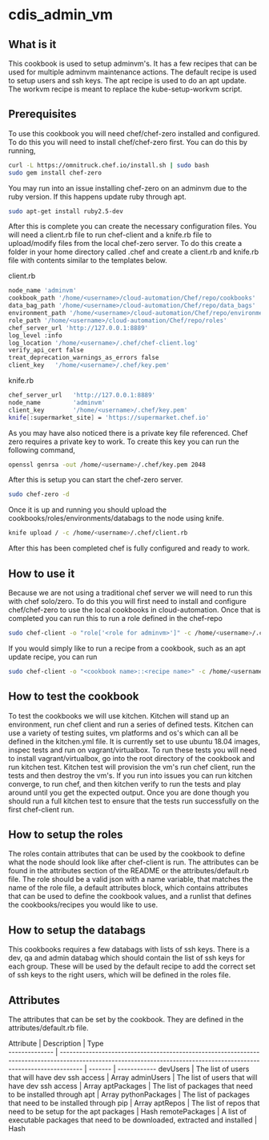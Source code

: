 # cdis_admin_vm

## What is it

This cookbook is used to setup adminvm's. It has a few recipes that can be used for multiple adminvm maintenance actions. The default recipe is used to setup users and ssh keys. The apt recipe is used to do an apt update. The workvm recipe is meant to replace the kube-setup-workvm script. 

## Prerequisites

To use this cookbook you will need chef/chef-zero installed and configured. To do this you will need to install chef/chef-zero first. You can do this by running,

```bash
curl -L https://omnitruck.chef.io/install.sh | sudo bash
sudo gem install chef-zero
```

You may run into an issue installing chef-zero on an adminvm due to the ruby version. If this happens update ruby through apt.

```bash
sudo apt-get install ruby2.5-dev
```

After this is complete you can create the necessary configuration files. You will need a client.rb file to run chef-client and a knife.rb file to upload/modify files from the local chef-zero server. To do this create a folder in your home directory called .chef and create a client.rb and knife.rb file with contents similar to the templates below.

client.rb

```bash
node_name 'adminvm'
cookbook_path '/home/<username>/cloud-automation/Chef/repo/cookbooks'
data_bag_path '/home/<username>/cloud-automation/Chef/repo/data_bags'
environment_path '/home/<username>/cloud-automation/Chef/repo/environments'
role_path '/home/<username>/cloud-automation/Chef/repo/roles'
chef_server_url 'http://127.0.0.1:8889'
log_level :info
log_location '/home/<username>/.chef/chef-client.log'
verify_api_cert false
treat_deprecation_warnings_as_errors false
client_key   '/home/<username>/.chef/key.pem'
```

knife.rb

```bash
chef_server_url   'http://127.0.0.1:8889'
node_name         'adminvm'
client_key        '/home/<username>/.chef/key.pem'
knife[:supermarket_site] = 'https://supermarket.chef.io'
```

As you may have also noticed there is a private key file referenced. Chef zero requires a private key to work. To create this key you can run the following command,

```bash
openssl genrsa -out /home/<username>/.chef/key.pem 2048
```

After this is setup you can start the chef-zero server.

```bash
sudo chef-zero -d
```

Once it is up and running you should upload the cookbooks/roles/environments/databags to the node using knife. 

```bash
knife upload / -c /home/<username>/.chef/client.rb
```

After this has been completed chef is fully configured and ready to work.

## How to use it

Because we are not using a traditional chef server we will need to run this with chef solo/zero. To do this you will first need to install and configure chef/chef-zero to use the local cookbooks in cloud-automation. Once that is completed you can run this to run a role defined in the chef-repo 

```bash
sudo chef-client -o "role['<role for adminvm>']" -c /home/<username>/.chef/client.rb
```

If you would simply like to run a recipe from a cookbook, such as an apt update recipe, you can run

```bash
sudo chef-client -o "<cookbook name>::<recipe name>" -c /home/<username>/.chef/client.rb
```

## How to test the cookbook

To test the cookbooks we will use kitchen. Kitchen will stand up an environment, run chef client and run a series of defined tests. Kitchen can use a variety of testing suites, vm platforms and os's which can all be defined in the kitchen.yml file. It is currently set to use ubuntu 18.04 images, inspec tests and run on vagrant/virtualbox. To run these tests you will need to install vagrant/virtualbox, go into the root directory of the cookbook and run kitchen test. Kitchen test will provision the vm's run chef client, run the tests and then destroy the vm's. If you run into issues you can run kitchen converge, to run chef, and then kitchen verify to run the tests and play around until you get the expected output. Once you are done though you should run a full kitchen test to ensure that the tests run successfully on the first chef-client run.

## How to setup the roles

The roles contain attributes that can be used by the cookbook to define what the node should look like after chef-client is run. The attributes can be found in the attributes section of the README or the attributes/default.rb file. The role should be a valid json with a name variable, that matches the name of the role file, a default attributes block, which contains attributes that can be used to define the cookbook values, and a runlist that defines the cookbooks/recipes you would like to use.

## How to setup the databags

This cookbooks requires a few databags with lists of ssh keys. There is a dev, qa and admin databag which should contain the list of ssh keys for each group. These will be used by the default recipe to add the correct set of ssh keys to the right users, which will be defined in the roles file. 

## Attributes

The attributes that can be set by the cookbook. They are defined in the attributes/default.rb file.

Attribute      | Description                                                                                                                                                         | Type    
-------------- | ------------------------------------------------------------------------------------------------------------------------------------------------------------------- | ------- | ------------
devUsers       | The list of users that will have dev ssh access | Array
adminUsers     | The list of users that will have dev ssh access | Array
aptPackages    | The list of packages that need to be installed through apt | Array
pythonPackages | The list of packages that need to be installed through pip | Array
aptRepos       | The list of repos that need to be setup for the apt packages | Hash
remotePackages | A list of executable packages that need to be downloaded, extracted and installed | Hash

